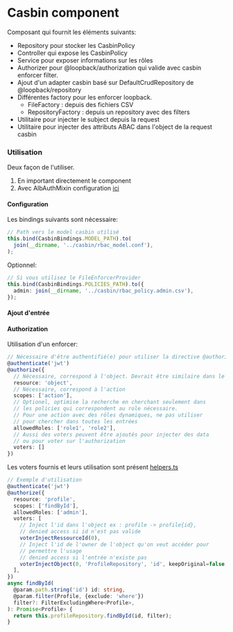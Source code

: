 # Casbin component

Composant qui fournit les éléments suivants:

- Repository pour stocker les CasbinPolicy
- Controller qui expose les CasbinPolicy
- Service pour exposer informations sur les rôles
- Authorizer pour @loopback/authorization qui valide avec casbin enforcer filter.
- Ajout d'un adapter casbin basé sur DefaultCrudRepository de @loopback/repository
- Différentes factory pour les enforcer loopback.
  - FileFactory : depuis des fichiers CSV
  - RepositoryFactory : depuis un repository avec des filters
- Utilitaire pour injecter le subject depuis la request
- Utilitaire pour injecter des attributs ABAC dans l'object de la request casbin

### Utilisation

Deux façon de l'utiliser.

1. En important directement le component
2. Avec AlbAuthMixin configuration [ici](../../../README.md)

#### Configuration

Les bindings suivants sont nécessaire:

```ts
// Path vers le model casbin utilisé
this.bind(CasbinBindings.MODEL_PATH).to(
  join(__dirname, '../casbin/rbac_model.conf'),
);
```

Optionnel:

```ts
// Si vous utilisez le FileEnforcerProvider
this.bind(CasbinBindings.POLICIES_PATH).to({
  admin: join(__dirname, '../casbin/rbac_policy.admin.csv'),
});
```

#### Ajout d'entrée

#### Authorization

Utilisation d'un enforcer:

```ts
// Nécessaire d'être authentifié(e) pour utiliser la directive @authorize
@authenticate('jwt')
@authorize({
  // Nécessaire, correspond à l'object. Devrait être similaire dans le même controlleur
  resource: 'object',
  // Nécessaire, correspond à l'action
  scopes: ['action'],
  // Optionel, optimise la recherche en cherchant seulement dans
  // les policies qui correspondent au role nécessaire.
  // Pour une action avec des rôles dynamiques, ne pas utiliser
  // pour chercher dans toutes les entrées
  allowedRoles: ['role1', 'role2'],
  // Aussi des voters peuvent être ajoutés pour injecter des data
  // ou pour voter sur l'authorization
  voters: []
})
```

Les voters fournis et leurs utilisation sont présent [helpers.ts](helpers.ts)

```ts
// Exemple d'utilisation
@authenticate('jwt')
@authorize({
  resource: 'profile',
  scopes: ['findById'],
  allowedRoles: ['admin'],
  voters: [
    // Inject l'id dans l'object ex : profile -> profile{id},
    // denied access si id n'est pas valide
    voterInjectRessourceId(0),
    // Inject l'id de l'owner de l'object qu'on veut accéder pour
    // permettre l'usage
    // denied access si l'entrée n'existe pas
    voterInjectObject(0, 'ProfileRepository', 'id', keepOriginal=false, filter={}),
  ],
})
async findById(
  @param.path.string('id') id: string,
  @param.filter(Profile, {exclude: 'where'})
  filter?: FilterExcludingWhere<Profile>,
): Promise<Profile> {
  return this.profileRepository.findById(id, filter);
}
```
